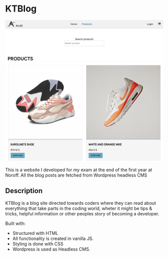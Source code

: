# KTBlog

![image](allez-products-small.png)

This is a website I developed for my exam at the end of the first year at Noroff.
All the blog posts are fetched from Wordpress headless CMS

## Description

KTBlog is a blog site directed towards coders where they can read about everything that take parts in the coding world, wheter it might be tips & tricks, helpful information
or other peoples story of becoming a developer.

Built with:

- Structured with HTML
- All functionality is created in vanilla JS.
- Styling is done with CSS
- Wordpress is used as Headless CMS.


